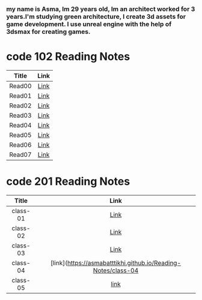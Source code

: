 ### my name is Asma, Im 29 years old, Im an architect worked for 3 years.I'm studying green architecture, I create 3d assets for game development. I use unreal engine with the help of 3dsmax for creating games.

# code 102 Reading Notes   

| Title      | Link |
| :-----------: | :-----------: |
| Read00      | [Link](https://asmabatttikhi.github.io/Reading-Notes/Read00)       |
| Read01      | [Link](https://asmabatttikhi.github.io/Reading-Notes/Read01)       |
| Read02      | [Link](https://asmabatttikhi.github.io/Reading-Notes/Read02)       |
| Read03      | [Link](https://asmabatttikhi.github.io/Reading-Notes/Read03)       |
| Read04      | [Link](https://asmabatttikhi.github.io/Reading-Notes/Read04)       |
| Read05      | [Link](https://asmabatttikhi.github.io/Reading-Notes/Read05)       |
| Read06      | [Link](https://asmabatttikhi.github.io/Reading-Notes/Read06)       |
| Read07      | [Link](https://asmabatttikhi.github.io/Reading-Notes/Read07)       |


# code 201 Reading Notes


| Title      | Link |
| :-----------: | :-----------: |
| class-01      | [Link](https://asmabatttikhi.github.io/Reading-Notes/class-01)       |
| class-02      | [Link](https://asmabatttikhi.github.io/Reading-Notes/class-02)       |
| class-03      | [Link](https://asmabatttikhi.github.io/Reading-Notes/class-03)       |
| class-04      | [link](https://asmabatttikhi.github.io/Reading-Notes/class-04 |
| class-05      | [link]() |

